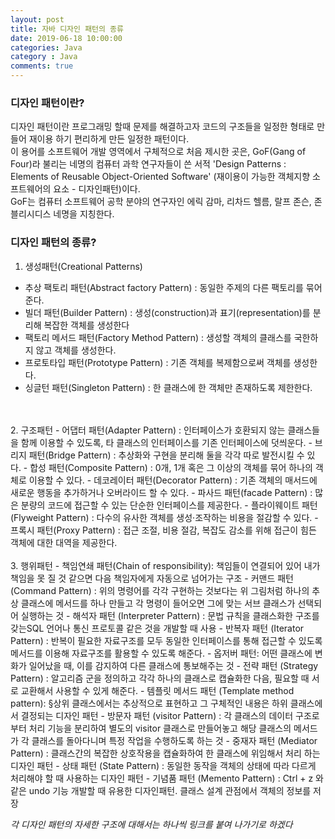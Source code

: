 ```yaml
---
layout: post
title: 자바 디자인 패턴의 종류
date: 2019-06-18 10:00:00
categories: Java
category : Java
comments: true
---
```



### 디자인 패턴이란?
디자인 패턴이란 프로그래밍 할때 문제를 해결하고자 코드의 구조들을 일정한 형태로 만들어
재이용 하기 편리하게 만든 일정한 패턴이다.<br />
이 용어를 소프트웨어 개발 영역에서 구체적으로 처음 제시한 곳은, GoF(Gang of Four)라 불리는 네명의 컴퓨터 과학 연구자들이 쓴 서적 'Design Patterns : Elements of Reusable Object-Oriented Software'
(재이용이 가능한 객체지향 소프트웨어의 요소 - 디자인패턴)이다.
<br />
GoF는 컴퓨터 소프트웨어 공학 분야의 연구자인 에릭 감마, 리차드 헬름, 랄프 존슨, 존 블리시디스 네명을 지칭한다.
<br />

### 디자인 패턴의 종류?
1. 생성패턴(Creational Patterns)
- 추상 팩토리 패턴(Abstract factory Pattern) : 동일한 주제의 다른 팩토리를 묶어 준다.
- 빌더 패턴(Builder Pattern) : 생성(construction)과 표기(representation)를 분리해 복잡한 객체를 생성한다
- 팩토리 메서드 패턴(Factory Method Pattern) : 생성할 객체의 클래스를 국한하지 않고 객체를 생성한다.
- 프로토타입 패턴(Prototype Pattern) : 기존 객체를 복제함으로써 객체를 생성한다.
- 싱글턴 패턴(Singleton Pattern) : 한 클래스에 한 객체만 존재하도록 제한한다.  
<br />
<br />
2. 구조패턴
- 어댑터 패턴(Adapter Pattern) : 인터페이스가 호환되지 않는 클래스들을 함께 이용할 수 있도록, 타 클래스의 인터페이스를 기존 인터페이스에 덧씌운다.
- 브리지 패턴(Bridge Pattern) : 추상화와 구현을 분리해 둘을 각각 따로 발전시킬 수 있다.
- 합성 패턴(Composite Pattern) : 0개, 1개 혹은 그 이상의 객체를 묶어 하나의 객체로 이용할 수 있다.
- 데코레이터 패턴(Decorator Pattern) : 기존 객체의 매서드에 새로운 행동을 추가하거나 오버라이드 할 수 있다.
- 파사드 패턴(facade Pattern) : 많은 분량의 코드에 접근할 수 있는 단순한 인터페이스를 제공한다.
- 플라이웨이트 패턴(Flyweight Pattern) : 다수의 유사한 객체를 생성·조작하는 비용을 절감할 수 있다.
- 프록시 패턴(Proxy Pattern) : 접근 조절, 비용 절감, 복잡도 감소를 위해 접근이 힘든 객체에 대한 대역을 제공한다.
<br />  
<br />
3. 행위패턴
- 책임연쇄 패턴(Chain of responsibility): 책임들이 연결되어 있어 내가 책임을 못 질 것 같으면 다음 책임자에게 자동으로 넘어가는 구조
- 커맨드 패턴(Command Pattern) : 위의 명령어를 각각 구현하는 것보다는 위 그림처럼 하나의 추상 클래스에 메서드를 하나 만들고 각 명령이 들어오면 그에 맞는 서브 클래스가 선택되어 실행하는 것
- 해석자 패턴 (Interpreter Pattern) : 문법 규칙을 클래스화한 구조를 갖는SQL 언어나 통신 프로토콜 같은 것을 개발할 때 사용
- 반복자 패턴 (Iterator Pattern) : 반복이 필요한 자료구조를 모두 동일한 인터페이스를 통해 접근할 수 있도록 메서드를 이용해 자료구조를 활용할 수 있도록 해준다.
- 옵저버 패턴: 어떤 클래스에 변화가 일어났을 때, 이를 감지하여 다른 클래스에 통보해주는 것
- 전략 패턴 (Strategy Pattern) : 알고리즘 군을 정의하고 각각 하나의 클래스로 캡슐화한 다음, 필요할 때 서로 교환해서 사용할 수 있게 해준다.
- 템플릿 메서드 패턴 (Template method pattern): §상위 클래스에서는 추상적으로 표현하고 그 구체적인 내용은 하위 클래스에서 결정되는 디자인 패턴
- 방문자 패턴 (visitor Pattern) : 각 클래스의 데이터 구조로부터 처리 기능을 분리하여 별도의 visitor 클래스로 만들어놓고 해당 클래스의 메서드가 각 클래스를 돌아다니며 특정 작업을 수행하도록 하는 것
- 중재자 패턴 (Mediator Pattern) : 클래스간의 복잡한 상호작용을 캡슐화하여 한 클래스에 위임해서 처리 하는 디자인 패턴
- 상태 패턴 (State Pattern) : 동일한 동작을 객체의 상태에 따라 다르게 처리해야 할 때 사용하는 디자인 패턴
- 기념품 패턴 (Memento Pattern) : Ctrl + z 와 같은 undo 기능 개발할 때 유용한 디자인패턴. 클래스 설계 관점에서 객체의 정보를 저장

_각 디자인 패턴의 자세한 구조에 대해서는 하나씩 링크를 붙여 나가기로 하겠다_